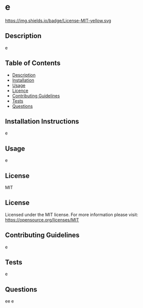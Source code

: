 # e

  https://img.shields.io/badge/License-MIT-yellow.svg  

  ## Description
   e

  ## Table of Contents
  
  - [Description](#Description)
  - [Installation](#Installation)
  - [Usage](#Usage)
  - [Licence](#Licence)
  - [Contributing Guidelines](#Contributing)
  - [Tests](#Tests)
  - [Questions](#Questions)

  ## Installation Instructions
   e

  ## Usage
   e

  ## License
   MIT
   ## License
Licensed under the MIT license. For more information please visit: https://opensource.org/licenses/MIT   
      


  ## Contributing Guidelines
   e

  ## Tests
   e

  ## Questions
   ee
   e
